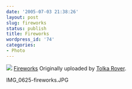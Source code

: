 ```yaml
---
date: '2005-07-03 21:38:26'
layout: post
slug: fireworks
status: publish
title: Fireworks
wordpress_id: '74'
categories:
- Photo
---
```


[![](http://photos18.flickr.com/23435226_b64f297be8_m.jpg)](http://www.flickr.com/photos/eob/23435226/)
   [Fireworks](http://www.flickr.com/photos/eob/23435226/)
  Originally uploaded by [Tolka Rover](http://www.flickr.com/people/eob/).

IMG_0625-fireworks.JPG

